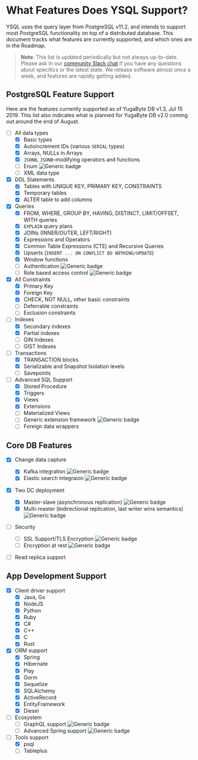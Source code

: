 # What Features Does YSQL Support?

YSQL uses the query layer from PostgreSQL v11.2, and intends to support most PostgreSQL functionality on top of a distributed database. This document tracks what features are currently supported, and which ones are in the Roadmap.

> **Note**: This list is updated periodically but not always up-to-date. Please ask in our [community Slack chat](https://www.yugabyte.com/slack) if you have any questions about specifics or the latest state. We release software almost once a week, and features are rapidly getting added.

## PostgreSQL Feature Support

Here are the features currently supported as of YugaByte DB v1.3, Jul 15 2019. This list also indicates what is planned for YugaByte DB v2.0 coming out around the end of August.

- [ ] All data types
    - [x] Basic types
    - [x] Autoincrement IDs (various `SERIAL` types)
    - [x] Arrays, NULLs in Arrays
    - [x] `JSONB`, `JSONB`-modifying operators and functions
    - [ ] Enum ![Generic badge](https://img.shields.io/badge/Target-v2.0-green.svg)
    - [ ] XML data type
- [x] DDL Statements
    - [x] Tables with UNIQUE KEY, PRIMARY KEY, CONSTRAINTS
    - [x] Temporary tables
    - [x] ALTER table to add columns
- [x] Queries
    - [x] FROM, WHERE, GROUP BY, HAVING, DISTINCT, LIMIT/OFFSET, WITH queries
    - [x] `EXPLAIN` query plans
    - [x] JOINs (INNER/OUTER, LEFT/RIGHT)
    - [x] Expressions and Operators
    - [x] Common Table Expressions (CTE) and Recursive Queries
    - [x] Upserts (`INSERT ... ON CONFLICT DO NOTHING/UPDATE`)
    - [x] Window functions
    - [ ] Authentication ![Generic badge](https://img.shields.io/badge/Target-v2.0-green.svg)
    - [ ] Role based access control ![Generic badge](https://img.shields.io/badge/Target-v2.0-green.svg)
- [x] All Constraints
    - [x] Primary Key
    - [x] Foreign Key
    - [x] CHECK, NOT NULL, other basic constraints
    - [ ] Deferrable constraints
    - [ ] Exclusion constraints
- [ ] Indexes
    - [x] Secondary indexes
    - [x] Partial indexes
    - [ ] GIN Indexes
    - [ ] GIST Indexes
- [ ] Transactions
    - [x] TRANSACTION blocks
    - [x] Serializable and Snapshot Isolation levels
    - [ ] Savepoints
- [ ] Advanced SQL Support
    - [x] Stored Procedure
    - [x] Triggers
    - [x] Views
    - [x] Extensions
    - [ ] Materialized Views
    - [ ] Generic extension framework ![Generic badge](https://img.shields.io/badge/Target-v2.0-green.svg)
    - [ ] Foreign data wrappers

## Core DB Features

- [x] Change data capture
    - [x] Kafka integration ![Generic badge](https://img.shields.io/badge/Target-v2.0-green.svg)
    - [x] Elastic search integraion ![Generic badge](https://img.shields.io/badge/Target-v2.0-green.svg)
- [x] Two DC deployment
    - [x] Master-slave (asynchronous replication) ![Generic badge](https://img.shields.io/badge/Target-v2.0-green.svg)
    - [x] Multi-master (bidirectional replication, last writer wins semantics) ![Generic badge](https://img.shields.io/badge/Target-v2.0-green.svg)
- [ ] Security
    - [ ] SSL Support/TLS Encryption ![Generic badge](https://img.shields.io/badge/Target-v2.0-green.svg)
    - [ ] Encryption at rest ![Generic badge](https://img.shields.io/badge/Target-v2.0-green.svg)
- [ ] Read replica support


## App Development Support

- [x] Client driver support
    - [x] Java, Go
    - [x] NodeJS
    - [x] Python
    - [x] Ruby
    - [x] C#
    - [x] C++
    - [x] C
    - [x] Rust
- [x] ORM support
    - [x] Spring
    - [x] Hibernate
    - [x] Play
    - [x] Gorm
    - [x] Sequelize
    - [x] SQLAlchemy
    - [x] ActiveRecord
    - [x] EntityFramework
    - [x] Diesel
- [ ] Ecosystem
    - [ ] GraphQL support ![Generic badge](https://img.shields.io/badge/Target-v2.0-green.svg)
    - [ ] Advanced Spring support ![Generic badge](https://img.shields.io/badge/Target-v2.0-green.svg)
- [ ] Tools support
    - [x] psql
    - [ ] Tableplus
